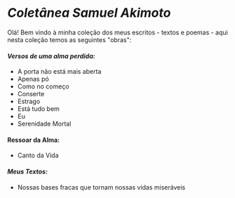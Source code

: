 # ***Coletânea Samuel Akimoto***

Olá! Bem vindo à minha coleção dos meus escritos - textos e poemas - aqui nesta coleção temos as seguintes "obras":

#### ***Versos de uma alma perdida:***

- A porta não está mais aberta
- Apenas pó 
- Como no começo
- Conserte
- Estrago
- Está tudo bem
- Eu
- Serenidade Mortal

#### **Ressoar da Alma:**

- Canto da Vida

#### ***Meus Textos:***

- Nossas bases fracas que tornam nossas vidas miseráveis

